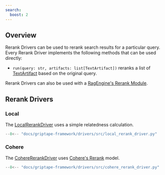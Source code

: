 ```yaml
---
search:
  boost: 2
---
```


## Overview

Rerank Drivers can be used to rerank search results for a particular query. Every Rerank Driver implements the following methods that can be used directly:

- `run(query: str, artifacts: list[TextArtifact])` reranks a list of [TextArtifact](../../reference/griptape/artifacts/text_artifact.md) based on the original query.

Rerank Drivers can also be used with a [RagEngine's Rerank Module](../engines/rag-engines.md#retrieval-stage-modules).

## Rerank Drivers

### Local

The [LocalRerankDriver](../../reference/griptape/drivers/rerank/local_rerank_driver.md) uses a simple relatedness calculation.

```python
--8<-- "docs/griptape-framework/drivers/src/local_rerank_driver.py"
```

### Cohere

The [CohereRerankDriver](../../reference/griptape/drivers/rerank/cohere_rerank_driver.md) uses [Cohere's Rerank](https://cohere.com/rerank) model.

```python
--8<-- "docs/griptape-framework/drivers/src/cohere_rerank_driver.py"
```
